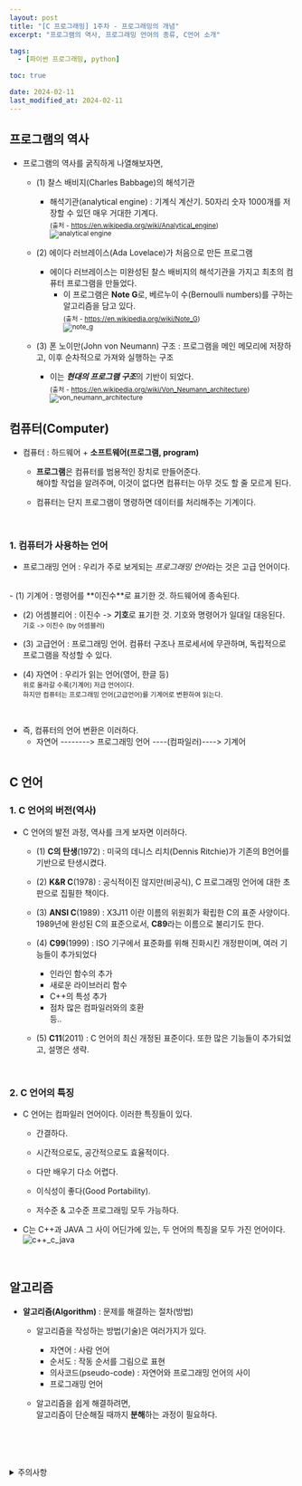 ```yaml
---
layout: post
title: "[C 프로그래밍] 1주차 - 프로그래밍의 개념"
excerpt: "프로그램의 역사, 프로그래밍 언어의 종류, C언어 소개"

tags:
  - [파이썬 프로그래밍, python]

toc: true

date: 2024-02-11
last_modified_at: 2024-02-11
---
```

## 프로그램의 역사
- 프로그램의 역사를 굵직하게 나열해보자면,
  - (1) 찰스 배비지(Charles Babbage)의 해석기관
    - 해석기관(analytical engine) : 기계식 계산기. 50자리 숫자 1000개를 저장할 수 있던 매우 거대한 기계다.  
    <sub> (출처 - <https://en.wikipedia.org/wiki/Analytical_engine>)  
    ![analytical engine][def]  
    
  - (2) 에이다 러브레이스(Ada Lovelace)가 처음으로 만든 프로그램
    - 에이다 러브레이스는 미완성된 찰스 배비지의 해석기관을 가지고 최초의 컴퓨터 프로그램을 만들었다.
      - 이 프로그램은 **Note G**로, 베르누이 수(Bernoulli numbers)를 구하는 알고리즘을 담고 있다.  
      <sub> (출처 - https://en.wikipedia.org/wiki/Note_G)  
      ![note_g][def2]  

  - (3) 폰 노이만(John von Neumann) 구조 : 프로그램을 메인 메모리에 저장하고, 이후 순차적으로 가져와 실행하는 구조
    - 이는 ***현대의 프로그램 구조***의 기반이 되었다.  
    <sub> (출처 - https://en.wikipedia.org/wiki/Von_Neumann_architecture)  
    ![von_neumann_architecture][def3]
    

## 컴퓨터(Computer)
- 컴퓨터 : 하드웨어 + **소프트웨어(프로그램, program)**  

  - **프로그램**은 컴퓨터를 범용적인 장치로 만들어준다.  
  해야할 작업을 알려주며, 이것이 없다면 컴퓨터는 아무 것도 할 줄 모르게 된다.  

  - 컴퓨터는 단지 프로그램이 명령하면 데이터를 처리해주는 기계이다.  
  <br>

### 1. 컴퓨터가 사용하는 언어
- 프로그래밍 언어 : 우리가 주로 보게되는 *프로그래밍 언어*라는 것은 고급 언어이다.  
<br>
  - (1) 기계어 : 명령어를 **이진수**로 표기한 것. 하드웨어에 종속된다.  
  
  - (2) 어셈블리어 : 이진수 -> **기호**로 표기한 것. 기호와 명령어가 일대일 대응된다.  
  <sup> 기호 -> 이진수 (by 어셈블러)  

  - (3) 고급언어 : 프로그래밍 언어. 컴퓨터 구조나 프로세서에 무관하며, 독립적으로 프로그램을 작성할 수 있다.  

  - (4) 자연어 : 우리가 읽는 언어(영어, 한글 등)  
  <sub> 위로 올라갈 수록(기계어) 저급 언어이다.  
  하지만 컴퓨터는 프로그래밍 언어(고급언어)를 기계어로 변환하여 읽는다.  
  <br>

- 즉, 컴퓨터의 언어 변환은 이러하다.
  - 자연어 --------> 프로그래밍 언어 ----(컴파일러)----> 기계어  
  <br>

## C 언어
### 1. C 언어의 버전(역사)
- C 언어의 발전 과정, 역사를 크게 보자면 이러하다.  

  - (1) **C의 탄생**(1972) : 미국의 데니스 리치(Dennis Ritchie)가 기존의 B언어를 기반으로 탄생시켰다.  

  - (2) **K&R C**(1978) : 공식적이진 않지만(비공식), C 프로그래밍 언어에 대한 초판으로 집필한 책이다.  

  - (3) **ANSI C**(1989) : X3J11 이란 이름의 위원회가 확립한 C의 표준 사양이다. 1989년에 완성된 C의 표준으로서, **C89**라는 이름으로 불리기도 한다.  

  - (4) **C99**(1999) : ISO 기구에서 표준화를 위해 진화시킨 개정판이며, 여러 기능들이 추가되었다
    - 인라인 함수의 추가
    - 새로운 라이브러리 함수
    - C++의 특성 추가
    - 점차 많은 컴파일러와의 호환  
    등..  

  - (5) **C11**(2011) : C 언어의 최신 개정된 표준이다. 또한 많은 기능들이 추가되었고, 설명은 생략.  
  <br>

### 2. C 언어의 특징
- C 언어는 컴파일러 언어이다. 이러한 특징들이 있다.  

  - 간결하다.  

  - 시간적으로도, 공간적으로도 효율적이다.  

  - 다만 배우기 다소 어렵다.  

  - 이식성이 좋다(Good Portability).  

  - 저수준 & 고수준 프로그래밍 모두 가능하다.  

- C는 C++과 JAVA 그 사이 어딘가에 있는, 두 언어의 특징을 모두 가진 언어이다.  
![c++_c_java](https://i.imgur.com/zTAAnSa.png)  
<br>

## 알고리즘
- **알고리즘(Algorithm)** : 문제를 해결하는 절차(방법)  

  - 알고리즘을 작성하는 방법(기술)은 여러가지가 있다.
    
    - 자연어 : 사람 언어
    - 순서도 : 작동 순서를 그림으로 표현
    - 의사코드(pseudo-code) : 자연어와 프로그래밍 언어의 사이
    - 프로그래밍 언어  

  - 알고리즘을 쉽게 해결하려면,  
  알고리즘이 단순해질 때까지 **분해**하는 과정이 필요하다.

<br>
<br>
<br>
<br>
<details>
<summary>주의사항</summary>
<div markdown="1">
이 포스팅은 강원대학교 최미정 교수님의 C 프로그래밍 수업을 들으며 내용을 정리 한 것입니다.  
수업 내용에 대한 저작권은 교수님께 있으니,  
다른 곳으로의 무분별한 내용 복사를 자제해 주세요.
</div>
</details>

[def]: https://upload.wikimedia.org/wikipedia/commons/thumb/c/cc/Babbages_Analytical_Engine%2C_1834-1871._%289660574685%29.jpg/220px-Babbages_Analytical_Engine%2C_1834-1871._%289660574685%29.jpg
[def2]: https://upload.wikimedia.org/wikipedia/commons/thumb/c/cf/Diagram_for_the_computation_of_Bernoulli_numbers.jpg/1024px-Diagram_for_the_computation_of_Bernoulli_numbers.jpg
[def3]: https://upload.wikimedia.org/wikipedia/commons/thumb/e/e5/Von_Neumann_Architecture.svg/300px-Von_Neumann_Architecture.svg.png
